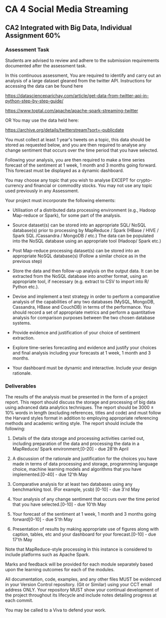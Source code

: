 # CA 4 Social Media Streaming

## CA2 Integrated with Big Data, Individual Assignment 60%

### Assessment Task

Students are advised to review and adhere to the submission requirements documented after the assessment task.

In this continuous assessment, You are required to identify and carry out an analysis of a large dataset gleaned from the twitter API. Instructions for accessing the data can be found here

<https://datascienceparichay.com/article/get-data-from-twitter-api-in-python-step-by-step-guide/>

<https://www.toptal.com/apache/apache-spark-streaming-twitter>

OR You may use the data held here:

<https://archive.org/details/twitterstream?sort=-publicdate>

You must collect at least 1 year's tweets on a topic, this data should be stored as requested below, and you are then required to analyse any change sentiment that occurs over the time period that you have selected.

Following your analysis, you are then required to make a time series forecast of the sentiment at 1 week, 1 month and 3 months going forward. This forecast must be displayed as a dynamic dashboard.

You may choose any topic that you wish to analyse EXCEPT for crypto-currency and financial or commodity stocks. You may not use any topic used previously in any Assessment.

Your project must incorporate the following elements:

+ Utilisation of a distributed data processing environment (e.g., Hadoop Map-reduce or Spark), for some part of the analysis.

+ Source dataset(s) can be stored into an appropriate SQL/ NoSQL database(s) prior to processing by MapReduce / Spark (HBase / HIVE / Spark SQL /Cassandra / MongoDB / etc.) The data can be populated into the NoSQL database using an appropriate tool (Hadoop/ Spark etc.)

+ Post Map-reduce processing dataset(s) can be stored into an appropriate NoSQL database(s) (Follow a similar choice as in the previous step)

+ Store the data and then follow-up analysis on the output data. It can be extracted from the NoSQL database into another format, using an appropriate tool, if necessary (e.g. extract to CSV to import into R/ Python etc.).

+ Devise and implement a test strategy in order to perform a comparative analysis of the capabilities of any two databases (MySQL, MongoDB, Cassandra, HBase and CouchDB) in terms of the performance. You should record a set of appropriate metrics and perform a quantitative analysis for comparison purposes between the two chosen database systems.

+ Provide evidence and justification of your choice of sentiment extraction.

+ Explore time-series forecasting and evidence and justify your choices and final analysis including your forecasts at  1 week, 1 month and 3 months.

+ Your dashboard must be dynamic and interactive. Include your design rationale.

### Deliverables

The results of the analysis must be presented in the form of a project report. This report should discuss the storage and processing of big data using advanced data analytics techniques. The report should be 3000 ± 10% words in length (excluding references, titles and code) and must follow the Harvard styles format in addition to employing appropriate referencing methods and academic writing style. The report should include the following:

1. Details of the data storage and processing activities carried out, including preparation of the data and processing the data in a MapReduce/ Spark environment;[0-20] - due 28'th April

2. A discussion of the rationale and justification for the choices you have made in terms of data processing and storage, programming language choice, machine learning models and algorithms that you have implemented.[0-40] - due 12'th May

3. Comparative analysis for at least two databases using any benchmarking tool. (For example, ycsb) [0-10] - due 3'rd May

4. Your analysis of  any change sentiment that occurs over the time period that you have selected.[0-10] - due 10'th May

5. Your forecast of the sentiment at 1 week, 1 month and 3 months going forward[0-10] - due 5'th May

6. Presentation of results by making appropriate use of figures along with caption, tables, etc and your dashboard for your forecast.[0-10] - due 17'th May

Note that MapReduce-style processing in this instance is considered to include platforms such as Apache Spark.

Marks and feedback will be provided for each module separately based upon the learning outcomes for each of the modules.

All documentation, code, examples, and any other files MUST be evidenced in your Version Control repository. (Git or Similar) using your CCT email address ONLY. Your repository MUST show your continual development of the project throughout its lifecycle and include notes detailing progress at each commit.

You may be called to a Viva to defend your work.
